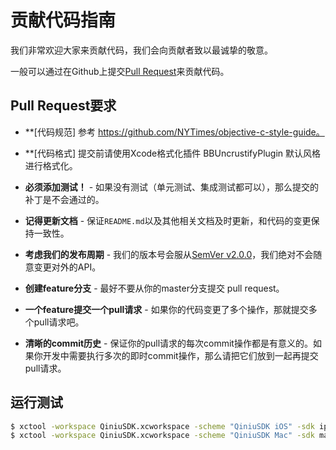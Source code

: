 # 贡献代码指南

我们非常欢迎大家来贡献代码，我们会向贡献者致以最诚挚的敬意。

一般可以通过在Github上提交[Pull Request](https://github.com/qiniu/objc-sdk)来贡献代码。

## Pull Request要求

- **[代码规范] 参考 https://github.com/NYTimes/objective-c-style-guide。

- **[代码格式] 提交前请使用Xcode格式化插件 BBUncrustifyPlugin 默认风格进行格式化。

- **必须添加测试！** - 如果没有测试（单元测试、集成测试都可以），那么提交的补丁是不会通过的。

- **记得更新文档** - 保证`README.md`以及其他相关文档及时更新，和代码的变更保持一致性。

- **考虑我们的发布周期** - 我们的版本号会服从[SemVer v2.0.0](http://semver.org/)，我们绝对不会随意变更对外的API。

- **创建feature分支** - 最好不要从你的master分支提交 pull request。

- **一个feature提交一个pull请求** - 如果你的代码变更了多个操作，那就提交多个pull请求吧。

- **清晰的commit历史** - 保证你的pull请求的每次commit操作都是有意义的。如果你开发中需要执行多次的即时commit操作，那么请把它们放到一起再提交pull请求。

## 运行测试

``` bash
$ xctool -workspace QiniuSDK.xcworkspace -scheme "QiniuSDK iOS" -sdk iphonesimulator -configuration Release test -test-sdk iphonesimulator7.0 -freshInstall -freshSimulator
$ xctool -workspace QiniuSDK.xcworkspace -scheme "QiniuSDK Mac" -sdk macosx -configuration Release test -test-sdk macosx

```
